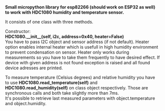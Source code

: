 **Small micropython library for esp82266 (should work on ESP32 as well) to work with HDC1080 humidity and temperature sensor.**

It consists of one class with three methods.

Constructor:<br />
**HDC1080.\_\_init\_\_(self, i2c, address=0x40, heater=False)**<br />
You have to pass I2C object and sensor address (if not default). Heater option enables internal heater which is usefull in high humidity environment to prevent condensation on sensor. Heater only works during measurements so you have to take them frequently to have desired effect. If device with given address is not found exception is raised and all found device adresses are printed.

To measure temperature (Celsius degrees) and relative humidity you have to use **HDC1080.read_temperature(self)** and **HDC1080.read_humidity(self)** on class object respectively. Those are synchronous calls and both take slightly more than 7ms. <br />
It's possible to retrieve last measured parameters with object.temperature and object.humidity.
